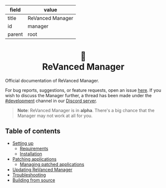 | field | value |
| --- | --- |
| title | ReVanced Manager |
| id | manager |
| parent | root |


<h1 align="center">
   💊 
   <br/>
   ReVanced Manager
</h1>

Official documentation of ReVanced Manager.

For bug reports, suggestions, or feature requests, open an issue [here](https://github.com/revanced/revanced-manager/issues/new/choose). If you wish to discuss the Manager further, a thread has been made under the [#development](https://discord.com/channels/952946952348270622/1002922226443632761) channel in our [Discord server](https://revanced.app/discord).

> **Note**: ReVanced Manager is in **alpha**. There's a big chance that the Manager may not work at all for you. 


## Table of contents
* [Setting up](./setting-up.md)
   * [Requirements](./setting-up.md#requirements)
   * [Installation](./setting-up.md#installation)
* [Patching applications](./patching-applications.md)
   * [Managing patched applications](./patching-applications.md#managing-patched-applications)
* [Updating ReVanced Manager](./updating-revanced-manager.md)
* [Troubleshooting](./troubleshooting.md)
* [Building from source](./building-from-source.md)
